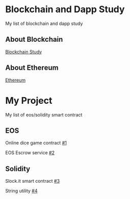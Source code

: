 # Blockchain and Dapp Study
My list of blockchain and dapp study

## About Blockchain
[Blockchain Study](Blockchain)

## About Ethereum
[Ethereum](Ethereum)

# My Project
My list of eos/solidity smart contract

## EOS
Online dice game contract [#1](https://github.com/net-on/onlinedice)

EOS Escrow service [#2](https://github.com/net-on/eosescrowapp)

## Solidity
Slock.it smart contract [#3](https://github.com/net-on/smart-contract)

String utility [#4](https://github.com/net-on/solidity-stringutils)